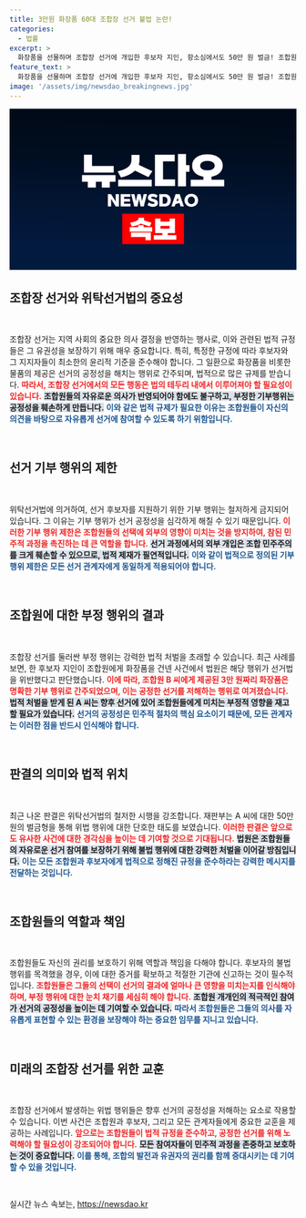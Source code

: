 ```yaml
---
title: 3만원 화장품 60대 조합장 선거 불법 논란!
categories:
  - 법률
excerpt: >
  화장품을 선물하며 조합장 선거에 개입한 후보자 지인, 항소심에서도 50만 원 벌금! 조합원들의 민주적 결정을 훼손한 혐의로 이어진 법적 결과에 관심 집중.
feature_text: >
  화장품을 선물하며 조합장 선거에 개입한 후보자 지인, 항소심에서도 50만 원 벌금! 조합원들의 민주적 결정을 훼손한 혐의로 이어진 법적 결과에 관심 집중.
image: '/assets/img/newsdao_breakingnews.jpg'
---
```


<p><img src="/assets/img/newsdao_breakingnews.jpg" alt="ranknews 속보" /></p>

<h2 data-ke-size="size26">조합장 선거와 위탁선거법의 중요성</h2>

<p data-ke-size="size16">&nbsp;</p>

<p>조합장 선거는 지역 사회의 중요한 의사 결정을 반영하는 행사로, 이와 관련된 법적 규정들은 그 유권성을 보장하기 위해 매우 중요합니다. 특히, 특정한 규정에 따라 후보자와 그 지지자들이 최소한의 윤리적 기준을 준수해야 합니다. 그 일환으로 화장품을 비롯한 물품의 제공은 선거의 공정성을 해치는 행위로 간주되며, 법적으로 많은 규제를 받습니다. <b><span style="color: #ee2323;">따라서, 조합장 선거에서의 모든 행동은 법의 테두리 내에서 이루어져야 할 필요성이 있습니다.</span></b> <b><span style="background-color: #21538527;">조합원들의 자유로운 의사가 반영되어야 함에도 불구하고, 부정한 기부행위는 공정성을 훼손하게 만듭니다.</span></b> <b><span style="color: #1a5490;">이와 같은 법적 규제가 필요한 이유는 조합원들이 자신의 의견을 바탕으로 자유롭게 선거에 참여할 수 있도록 하기 위함입니다.</span></b></p>

<p data-ke-size="size16">&nbsp;</p>

<h2 data-ke-size="size26">선거 기부 행위의 제한</h2>

<p data-ke-size="size16">&nbsp;</p>

<p>위탁선거법에 의거하여, 선거 후보자를 지원하기 위한 기부 행위는 철저하게 금지되어 있습니다. 그 이유는 기부 행위가 선거 공정성을 심각하게 해칠 수 있기 때문입니다. <b><span style="color: #ee2323;">이러한 기부 행위 제한은 조합원들의 선택에 외부의 영향이 미치는 것을 방지하여, 참된 민주적 과정을 촉진하는 데 큰 역할을 합니다.</span></b> <b><span style="background-color: #21538527;">선거 과정에서의 외부 개입은 조합 민주주의를 크게 훼손할 수 있으므로, 법적 제재가 필연적입니다.</span></b> <b><span style="color: #1a5490;">이와 같이 법적으로 정의된 기부 행위 제한은 모든 선거 관계자에게 동일하게 적용되어야 합니다.</span></b></p>

<p data-ke-size="size16">&nbsp;</p>

<h2 data-ke-size="size26">조합원에 대한 부정 행위의 결과</h2>

<p data-ke-size="size16">&nbsp;</p>

<p>조합장 선거를 둘러싼 부정 행위는 강력한 법적 처벌을 초래할 수 있습니다. 최근 사례를 보면, 한 후보자 지인이 조합원에게 화장품을 건넨 사건에서 법원은 해당 행위가 선거법을 위반했다고 판단했습니다. <b><span style="color: #ee2323;">이에 따라, 조합원 B 씨에게 제공된 3만 원짜리 화장품은 명확한 기부 행위로 간주되었으며, 이는 공정한 선거를 저해하는 행위로 여겨졌습니다.</span></b> <b><span style="background-color: #21538527;">법적 처벌을 받게 된 A 씨는 향후 선거에 있어 조합원들에게 미치는 부정적 영향을 재고할 필요가 있습니다.</span></b> <b><span style="color: #1a5490;">선거의 공정성은 민주적 절차의 핵심 요소이기 때문에, 모든 관계자는 이러한 점을 반드시 인식해야 합니다.</span></b></p>

<p data-ke-size="size16">&nbsp;</p>

<h2 data-ke-size="size26">판결의 의미와 법적 위치</h2>

<p data-ke-size="size16">&nbsp;</p>

<p>최근 나온 판결은 위탁선거법의 철저한 시행을 강조합니다. 재판부는 A 씨에 대한 50만 원의 벌금형을 통해 위법 행위에 대한 단호한 태도를 보였습니다. <b><span style="color: #ee2323;">이러한 판결은 앞으로도 유사한 사건에 대한 경각심을 높이는 데 기여할 것으로 기대됩니다.</span></b> <b><span style="background-color: #21538527;">법원은 조합원들의 자유로운 선거 참여를 보장하기 위해 불법 행위에 대한 강력한 처벌을 이어갈 방침입니다.</span></b> <b><span style="color: #1a5490;">이는 모든 조합원과 후보자에게 법적으로 정해진 규정을 준수하라는 강력한 메시지를 전달하는 것입니다.</span></b></p>

<p data-ke-size="size16">&nbsp;</p>

<h2 data-ke-size="size26">조합원들의 역할과 책임</h2>

<p data-ke-size="size16">&nbsp;</p>

<p>조합원들도 자신의 권리를 보호하기 위해 역할과 책임을 다해야 합니다. 후보자의 불법 행위를 목격했을 경우, 이에 대한 증거를 확보하고 적절한 기관에 신고하는 것이 필수적입니다. <b><span style="color: #ee2323;">조합원들은 그들의 선택이 선거의 결과에 얼마나 큰 영향을 미치는지를 인식해야 하며, 부정 행위에 대한 눈치 채기를 세심히 해야 합니다.</span></b> <b><span style="background-color: #21538527;">조합원 개개인의 적극적인 참여가 선거의 공정성을 높이는 데 기여할 수 있습니다.</span></b> <b><span style="color: #1a5490;">따라서 조합원들은 그들의 의사를 자유롭게 표현할 수 있는 환경을 보장해야 하는 중요한 임무를 지니고 있습니다.</span></b></p>

<p data-ke-size="size16">&nbsp;</p>

<h2 data-ke-size="size26">미래의 조합장 선거를 위한 교훈</h2>

<p data-ke-size="size16">&nbsp;</p>

<p>조합장 선거에서 발생하는 위법 행위들은 향후 선거의 공정성을 저해하는 요소로 작용할 수 있습니다. 이번 사건은 조합원과 후보자, 그리고 모든 관계자들에게 중요한 교훈을 제공하는 사례입니다. <b><span style="color: #ee2323;">앞으로는 조합원들이 법적 규정을 준수하고, 공정한 선거를 위해 노력해야 할 필요성이 강조되어야 합니다.</span></b> <b><span style="background-color: #21538527;">모든 참여자들이 민주적 과정을 존중하고 보호하는 것이 중요합니다.</span></b> <b><span style="color: #1a5490;">이를 통해, 조합의 발전과 유권자의 권리를 함께 증대시키는 데 기여할 수 있을 것입니다.</span></b></p>

<p data-ke-size="size16">&nbsp;</p>
실시간 뉴스 속보는, <a href="https://newsdao.kr" rel="dofollow">https://newsdao.kr</a>


